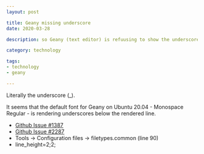 ```yaml
---
layout: post

title: Geany missing underscore
date: 2020-03-28

description: so Geany (text editor) is refuusing to show the underscore character

category: technology

tags:
- technology
- geany

---
```


Literally the underscore (_).

It seems that the default font for Geany on Ubuntu 20.04 - Monospace Regular - is rendering underscores below the rendered line.

* [Github Issue #1387](https://github.com/geany/geany/issues/1387#issuecomment-287537022)
* [Github Issue #2287](https://github.com/geany/geany/issues/2287)
* Tools -> Configuration files -> filetypes.common (line 90)
* line_height=2;2;
